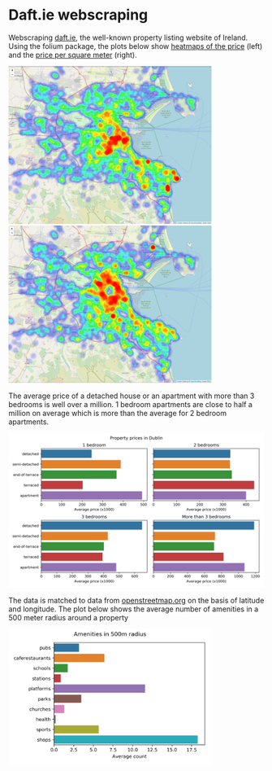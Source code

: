 # Daft.ie webscraping
Webscraping [daft.ie](http://www.daft.ie), the well-known property listing website of Ireland. Using the folium package, the plots below show [heatmaps of the price]() (left) and the [price per square meter]() (right).

<img src="images/heatmap_price.png" width="400"><img src="images/heatmap_pricesqm.png" width="400">

The average price of a detached house or an apartment with more than 3 bedrooms is well over a million. 1 bedroom apartments are close to half a million on average which is more than the average for 2 bedroom apartments.

<img src="images/prices_property_type.png" width="600">

The data is matched to data from [openstreetmap.org](http://www.openstreetmap.org) on the basis of latitude and longitude. The plot below shows the average number of amenities in a 500 meter radius around a property

<img src="images/amenities.png" width="400">
